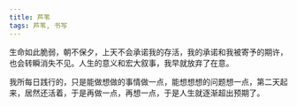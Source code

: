 ```yaml
---
title: 芦苇
tags: 芦苇, 书写
---
```



生命如此脆弱，朝不保夕，上天不会承诺我的存活，我的承诺和我被寄予的期许，也会转瞬消失不见。人生的意义和宏大叙事，我早就放弃了在意。

我所每日践行的，只是能做想做的事情做一点，能想想想的问题想一点，第二天起来，居然还活着，于是再做一点，再想一点，于是人生就逐渐超出预期了。

